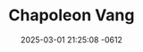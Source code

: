 ---
layout: cast
date: 2025-03-01 21:25:08 -0612
categories: actor

# Site Attributes
title: "Chapoleon Vang"
permalink: "/cast/Chapoleon_Vang"

# Actor/Actress Attributes
thumbnail: "/assets/images/cast_thumbnails/Chapoleon Vang.jpeg"
---